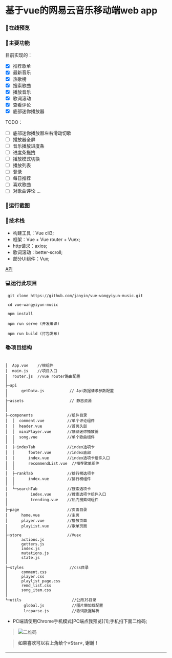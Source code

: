 # 基于vue的网易云音乐移动端web app

### 📱在线预览

### 🧰主要功能

目前实现的：

- [x] 推荐歌单
- [x] 最新音乐
- [x] 热歌榜
- [x] 搜索歌曲
- [x] 播放音乐
- [x] 歌词滚动
- [x] 查看评论
- [x] 底部迷你播放器
  
TODO：
- [ ] 底部迷你播放器左右滑动切歌
- [ ] 播放器全屏
- [ ] 音乐播放进度条
- [ ] 进度条拖拽
- [ ] 播放模式切换
- [ ] 播放列表
- [ ] 登录
- [ ] 每日推荐
- [ ] 喜欢歌曲
- [ ] 对歌曲评论
...

### 🎴运行截图

### 🔗技术栈
* 构建工具：Vue cli3;
* 框架：Vue + Vue router + Vuex;
* http请求：axios;
* 歌词滚动：better-scroll;
* 部分UI组件：Vux;

[API](https://binaryify.github.io/NeteaseCloudMusicApi)

### 💻运行此项目

 ```git
  git clone https://github.com/janyin/vue-wangyiyun-music.git
  
  cd vue-wangyiyun-music
  
  npm install
  
  npm run serve (开发编译)

  npm run build (打包发布)
  ```

### 📚项目结构

```

│  App.vue    //根组件
│  main.js    //项目入口
│  router.js  //vue router路由配置
│
├─api                       
│      getData.js           // Api数据请求参数配置
│
├─assets                    // 静态资源
│      
│
├─components               //组件目录
│  │  comment.vue          //单个评论组件
│  │  header.vue           //首页头部
│  │  miniPlayer.vue       //底部迷你播放器
│  │  song.vue             //单个歌曲组件
│  │  
│  ├─indexTab              //index选项卡
│  │      footer.vue       //index底部
│  │      index.vue        //index选项卡组件入口
│  │      recommendList.vue  //推荐歌单组件
│  │
│  ├─rankTab               //排行榜选项卡
│  │      index.vue        //排行榜组件
│  │      
│  └─searchTab             //搜索选项卡
│          index.vue       //搜索选项卡组件入口
│          trending.vue    //热门搜索词组件
│
├─page                     //页面目录
│      home.vue            //主页
│      player.vue          //播放页面
│      playList.vue        //歌单页面
│
├─store                    //Vuex
│      actions.js
│      getters.js
│      index.js
│      mutations.js
│      state.js
│
├─styles                    //css目录
│      comment.css
│      player.css
│      playlist_page.css
│      remd_list.css
│      song_item.css
│
└─utils                      //公用JS目录
        global.js            //图片懒加载配置
        lrcparse.js          //歌词数据解析
```




* PC端请使用Chrome手机模式[PC端点我预览][1];手机扫下面二维码;

 > ![二维码](https://github.com/janyin/vue-wangyiyun-music/blob/master/screenshot/qrcode.png)

 > <strong>如果喜欢可以右上角给个⭐Star⭐, 谢谢！</strong>
 ---

